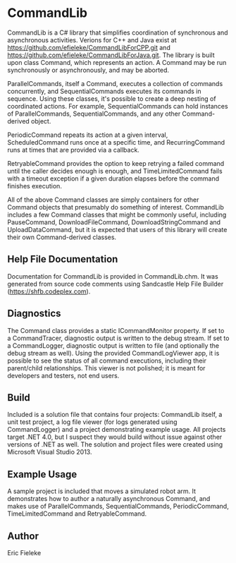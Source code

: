 CommandLib
=========

CommandLib is a C# library that simplifies coordination of synchronous and asynchronous activities. Verions for C++ and Java exist at https://github.com/efieleke/CommandLibForCPP.git and https://github.com/efieleke/CommandLibForJava.git. The library is built upon class Command, which represents an action. A Command may be run synchronously or asynchronously, and may be aborted.

ParallelCommands, itself a Command, executes a collection of commands concurrently, and SequentialCommands executes its commands in sequence. Using these classes, it's possible to create a deep nesting of coordinated actions. For example, SequentialCommands can hold instances of ParallelCommands, SequentialCommands, and any other Command-derived object.

PeriodicCommand repeats its action at a given interval, ScheduledCommand runs once at a specific time, and RecurringCommand runs at times that are provided via a callback.

RetryableCommand provides the option to keep retrying a failed command until the caller decides enough is enough, and TimeLimitedCommand fails with a timeout exception if a given duration elapses before the command finishes execution.

All of the above Command classes are simply containers for other Command objects that presumably do something of interest. CommandLib includes a few Command classes that might be commonly useful, including PauseCommand, DownloadFileCommand, DownloadStringCommand and UploadDataCommand, but it is expected that users of this library will create their own Command-derived classes.

Help File Documentation
----
Documentation for CommandLib is provided in CommandLib.chm. It was generated from source code comments using Sandcastle Help File Builder (https://shfb.codeplex.com).

Diagnostics
----
The Command class provides a static ICommandMonitor property. If set to a CommandTracer, diagnostic output is written to the debug stream. If set to a CommandLogger, diagnostic output is written to file (and optionally the debug stream as well). Using the provided CommandLogViewer app, it is possible to see the status of all command executions, including their parent/child relationships. This viewer is not polished; it is meant for developers and testers, not end users.

Build
----
Included is a solution file that contains four projects: CommandLib itself, a unit test project, a log file viewer (for logs generated using CommandLogger) and a project demonstrating example usage. All projects target .NET 4.0, but I suspect they would build without issue against other versions of .NET as well. The solution and project files were created using Microsoft Visual Studio 2013.

Example Usage
----
A sample project is included that moves a simulated robot arm. It demonstrates how to author a naturally asynchronous Command, and makes use of ParallelCommands, SequentialCommands, PeriodicCommand, TimeLimitedCommand and RetryableCommand.

Author
----
Eric Fieleke
